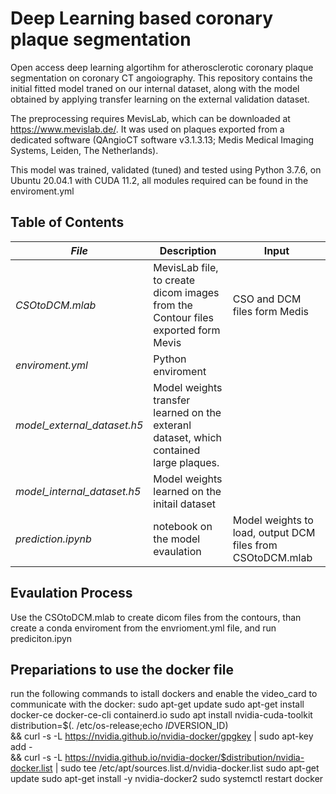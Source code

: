 # Deep Learning based coronary plaque segmentation

Open access deep learning algortihm for atherosclerotic coronary plaque segmentation on coronary CT angoiography. This repository contains the initial fitted model traned on our internal dataset, along with the model obtained by applying transfer learning on the external validation dataset. 

The preprocessing requires MevisLab, which can be downloaded at https://www.mevislab.de/. It was used on plaques exported from a dedicated software (QAngioCT software v3.1.3.13; Medis Medical Imaging Systems, Leiden, The Netherlands).


This model was trained, validated (tuned) and tested using Python 3.7.6, on Ubuntu 20.04.1 with CUDA 11.2, all modules required can be found in the enviroment.yml

## Table of Contents
| *File* |Description|Input|
| ----------- | ----------- |----------- |
| *CSOtoDCM.mlab* | MevisLab file, to create dicom images from the Contour files exported form Mevis |CSO and DCM files form Medis |
| *enviroment.yml* | Python enviroment ||
| *model_external_dataset.h5* | Model weights transfer learned on the exteranl dataset, which contained large plaques. ||
| *model_internal_dataset.h5* | Model weights learned on the initail dataset ||
| *prediction.ipynb* | notebook on the model evaulation |Model weights to load, output DCM files from CSOtoDCM.mlab|

## Evaulation Process
Use the CSOtoDCM.mlab to create dicom files from the contours, than create a conda enviroment from the envrioment.yml file, and run prediciton.ipyn

## Prepariations to use the docker file
run the following commands to istall dockers and enable the video_card to communicate with the docker:
sudo apt-get update
sudo apt-get install docker-ce docker-ce-cli containerd.io
sudo apt install nvidia-cuda-toolkit
distribution=$(. /etc/os-release;echo $ID$VERSION_ID) \
   && curl -s -L https://nvidia.github.io/nvidia-docker/gpgkey | sudo apt-key add - \
   && curl -s -L https://nvidia.github.io/nvidia-docker/$distribution/nvidia-docker.list | sudo tee /etc/apt/sources.list.d/nvidia-docker.list
sudo apt-get update
sudo apt-get install -y nvidia-docker2
sudo systemctl restart docker
